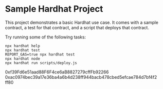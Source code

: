 # Sample Hardhat Project

This project demonstrates a basic Hardhat use case. It comes with a sample contract, a test for that contract, and a script that deploys that contract.

Try running some of the following tasks:

```shell
npx hardhat help
npx hardhat test
REPORT_GAS=true npx hardhat test
npx hardhat node
npx hardhat run scripts/deploy.js
```


0xf39Fd6e51aad88F6F4ce6aB8827279cffFb92266
0xac0974bec39a17e36ba4a6b4d238ff944bacb478cbed5efcae784d7bf4f2ff80